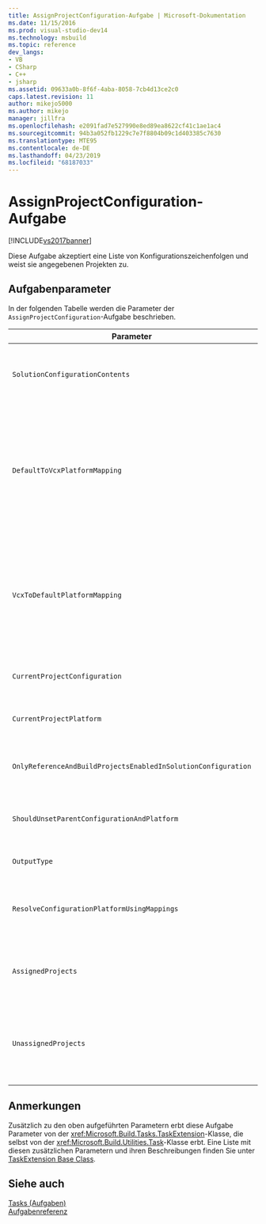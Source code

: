 ```yaml
---
title: AssignProjectConfiguration-Aufgabe | Microsoft-Dokumentation
ms.date: 11/15/2016
ms.prod: visual-studio-dev14
ms.technology: msbuild
ms.topic: reference
dev_langs:
- VB
- CSharp
- C++
- jsharp
ms.assetid: 09633a0b-8f6f-4aba-8058-7cb4d13ce2c0
caps.latest.revision: 11
author: mikejo5000
ms.author: mikejo
manager: jillfra
ms.openlocfilehash: e2091fad7e527990e8ed89ea8622cf41c1ae1ac4
ms.sourcegitcommit: 94b3a052fb1229c7e7f8804b09c1d403385c7630
ms.translationtype: MTE95
ms.contentlocale: de-DE
ms.lasthandoff: 04/23/2019
ms.locfileid: "68187033"
---
```

# <a name="assignprojectconfiguration-task"></a>AssignProjectConfiguration-Aufgabe
[!INCLUDE[vs2017banner](../includes/vs2017banner.md)]

Diese Aufgabe akzeptiert eine Liste von Konfigurationszeichenfolgen und weist sie angegebenen Projekten zu.  
  
## <a name="task-parameters"></a>Aufgabenparameter  
 In der folgenden Tabelle werden die Parameter der `AssignProjectConfiguration`-Aufgabe beschrieben.  
  
|Parameter|BESCHREIBUNG|  
|---------------|-----------------|  
|`SolutionConfigurationContents`|Optionaler `string`-Ausgabeparameter.<br /><br /> Enthält eine XML-Zeichenfolge mit einer Projektkonfiguration für jedes Projekt. Die Konfigurationen werden den benannten Projekten zugewiesen.|  
|`DefaultToVcxPlatformMapping`|Optionaler `string`-Ausgabeparameter.<br /><br /> Enthält eine durch Semikolons getrennte Liste der Zuordnungen zwischen den von den meisten Typen verwendeten Plattformnamen<br /><br /> und den Namen, die von .vcxproj-Dateien verwendet werden.<br /><br /> Beispiel:<br /><br /> `"AnyCPU=Win32;X86=Win32;X64=X64"`|  
|`VcxToDefaultPlatformMapping`|Optional<br /><br /> `string`-Ausgabeparameter.<br /><br /> Enthält eine durch Semikolons getrennte Liste mit Zuordnungen zwischen .vcxproj-Plattformnamen und den von den meisten Typen verwendeten Plattformnamen.<br /><br /> Beispiel:<br /><br /> `"Win32=AnyCPU;X64=X64"`|  
|`CurrentProjectConfiguration`|Optionaler `string`-Ausgabeparameter.<br /><br /> Enthält die Konfiguration für das aktuelle Projekt.|  
|`CurrentProjectPlatform`|Optionaler `string`-Ausgabeparameter.<br /><br /> Enthält die Plattform für das aktuelle Projekt.|  
|`OnlyReferenceAndBuildProjectsEnabledInSolutionConfiguration`|Optionaler `bool`-Ausgabeparameter.<br /><br /> Enthält ein Flag, das angibt, dass Verweise erstellt werden sollen, auch wenn sie in der Projektkonfiguration deaktiviert wurden.|  
|`ShouldUnsetParentConfigurationAndPlatform`|Optionaler `bool`-Ausgabeparameter.<br /><br /> Enthält ein Flag, das angibt, ob die übergeordnete Konfiguration und Plattform gelöscht werden sollen.|  
|`OutputType`|Optionaler `string`-Ausgabeparameter.<br /><br /> Enthält den Ausgabetyp für das Projekt.|  
|`ResolveConfigurationPlatformUsingMappings`|Optionaler `bool`-Ausgabeparameter.<br /><br /> Enthält ein Flag, das angibt, ob der Build die Standardzuordnungen verwenden soll, um die Konfiguration und Plattform der übergebenen Projektverweise aufzulösen.|  
|`AssignedProjects`|Optionaler <xref:Microsoft.Build.Framework.ITaskItem>`[]` -Ausgabeparameter.<br /><br /> Enthält die Liste der aufgelösten Verweispfade.|  
|`UnassignedProjects`|Optionaler <xref:Microsoft.Build.Framework.ITaskItem>`[]` -Ausgabeparameter.<br /><br /> Enthält die Liste der Projektverweiselemente, die nicht mithilfe der Liste vorab aufgelöster Ausgaben aufgelöst werden konnten.|  
  
## <a name="remarks"></a>Anmerkungen  
 Zusätzlich zu den oben aufgeführten Parametern erbt diese Aufgabe Parameter von der <xref:Microsoft.Build.Tasks.TaskExtension>-Klasse, die selbst von der <xref:Microsoft.Build.Utilities.Task>-Klasse erbt. Eine Liste mit diesen zusätzlichen Parametern und ihren Beschreibungen finden Sie unter [TaskExtension Base Class](../msbuild/taskextension-base-class.md).  
  
## <a name="see-also"></a>Siehe auch  
 [Tasks (Aufgaben)](../msbuild/msbuild-tasks.md)   
 [Aufgabenreferenz](../msbuild/msbuild-task-reference.md)
